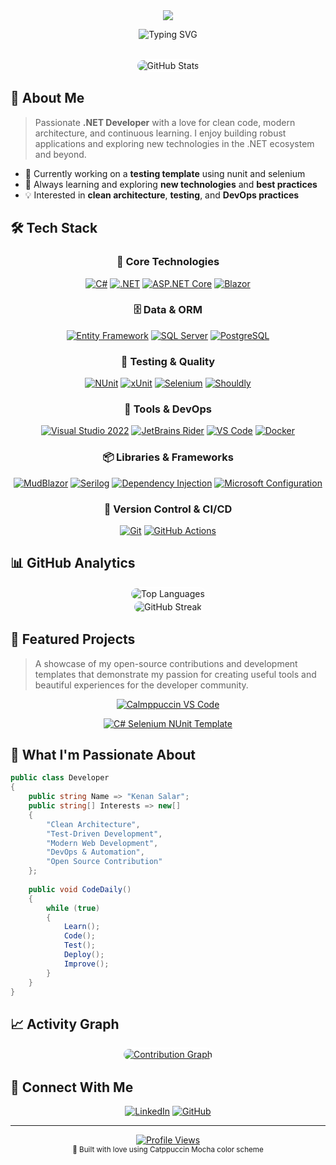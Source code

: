 <div align="center">
  <img src="https://capsule-render.vercel.app/api?type=waving&color=gradient&customColorList=12&height=200&section=header&text=Kenan%20Salar&fontSize=50&fontColor=fff&animation=fadeIn" />
  
  ![Typing SVG](https://readme-typing-svg.demolab.com?font=JetBrains+Mono&weight=600&size=26&duration=2500&pause=1000&color=F38BA8&background=00000000&center=true&vCenter=true&multiline=true&width=800&height=120&lines=.NET+Developer;Building+Modern+Applications;Always+Learning+%26+Growing)
</div>

</br>

<div align="center">
  <img src="https://github-readme-stats.vercel.app/api?username=KenanSalar&show_icons=true&theme=catppuccin_mocha&hide_border=false&border_color=ffffff&bg_color=1e1e2e&title_color=cdd6f4&icon_color=f38ba8&text_color=cdd6f4&ring_color=f9e2af&border_radius=15" alt="GitHub Stats" style="border: 2px solid #ffffff; border-radius: 15px;" />
</div>

## 🚀 About Me

> Passionate **.NET Developer** with a love for clean code, modern architecture, and continuous learning. I enjoy building robust applications and exploring new technologies in the .NET ecosystem and beyond.

- 🔭 Currently working on a **testing template** using nunit and selenium
- 🌱 Always learning and exploring **new technologies** and **best practices**
- 💡 Interested in **clean architecture**, **testing**, and **DevOps practices**

## 🛠️ Tech Stack

<div align="center">

### 🎯 Core Technologies
[![C#](https://img.shields.io/badge/C%23-239120?style=for-the-badge&logo=csharp&logoColor=white)](https://docs.microsoft.com/en-us/dotnet/csharp/)
[![.NET](https://img.shields.io/badge/.NET-512BD4?style=for-the-badge&logo=dotnet&logoColor=white)](https://dotnet.microsoft.com/)
[![ASP.NET Core](https://img.shields.io/badge/ASP.NET_Core-0078D4?style=for-the-badge&logo=dotnet&logoColor=white)](https://docs.microsoft.com/en-us/aspnet/core/)
[![Blazor](https://img.shields.io/badge/Blazor-512BD4?style=for-the-badge&logo=blazor&logoColor=white)](https://dotnet.microsoft.com/apps/aspnet/web-apps/blazor)

### 🗄️ Data & ORM
[![Entity Framework](https://img.shields.io/badge/Entity_Framework-512BD4?style=for-the-badge&logo=microsoft&logoColor=white)](https://docs.microsoft.com/en-us/ef/)
[![SQL Server](https://img.shields.io/badge/SQL_Server-CC2927?style=for-the-badge&logo=microsoftsqlserver&logoColor=white)](https://www.microsoft.com/en-us/sql-server)
[![PostgreSQL](https://img.shields.io/badge/PostgreSQL-336791?style=for-the-badge&logo=postgresql&logoColor=white)](https://www.postgresql.org/)

### 🧪 Testing & Quality
[![NUnit](https://img.shields.io/badge/NUnit-22B2B5?style=for-the-badge&logo=nunit&logoColor=white)](https://nunit.org/)
[![xUnit](https://img.shields.io/badge/xUnit-5A2D91?style=for-the-badge&logo=xunit&logoColor=white)](https://xunit.net/)
[![Selenium](https://img.shields.io/badge/Selenium-43B02A?style=for-the-badge&logo=selenium&logoColor=white)](https://selenium.dev/)
[![Shouldly](https://img.shields.io/badge/Shouldly-FF6600?style=for-the-badge&logoColor=white)](https://docs.shouldly.org/)

### 🔧 Tools & DevOps
[![Visual Studio 2022](https://img.shields.io/badge/Visual_Studio_2022-5C2D91?style=for-the-badge&logo=visualstudio&logoColor=white)](https://visualstudio.microsoft.com/vs/)
[![JetBrains Rider](https://img.shields.io/badge/JetBrains_Rider-000000?style=for-the-badge&logo=rider&logoColor=white)](https://www.jetbrains.com/rider/)
[![VS Code](https://img.shields.io/badge/VS_Code-007ACC?style=for-the-badge&logo=visualstudiocode&logoColor=white)](https://code.visualstudio.com/)
[![Docker](https://img.shields.io/badge/Docker-2496ED?style=for-the-badge&logo=docker&logoColor=white)](https://www.docker.com/)

### 📦 Libraries & Frameworks
[![MudBlazor](https://img.shields.io/badge/MudBlazor-594AE2?style=for-the-badge&logoColor=white)](https://mudblazor.com/)
[![Serilog](https://img.shields.io/badge/Serilog-1E88E5?style=for-the-badge&logoColor=white)](https://serilog.net/)
[![Dependency Injection](https://img.shields.io/badge/Dependency_Injection-512BD4?style=for-the-badge&logoColor=white)](https://docs.microsoft.com/en-us/dotnet/core/extensions/dependency-injection)
[![Microsoft Configuration](https://img.shields.io/badge/MS_Configuration-0078D4?style=for-the-badge&logoColor=white)](https://docs.microsoft.com/en-us/dotnet/core/extensions/configuration)

### 🔄 Version Control & CI/CD
[![Git](https://img.shields.io/badge/Git-F05032?style=for-the-badge&logo=git&logoColor=white)](https://git-scm.com/)
[![GitHub Actions](https://img.shields.io/badge/GitHub_Actions-2088FF?style=for-the-badge&logo=githubactions&logoColor=white)](https://github.com/features/actions)

</div>

## 📊 GitHub Analytics

<div align="center">
  <img src="https://github-readme-stats.vercel.app/api/top-langs/?username=KenanSalar&layout=compact&theme=catppuccin_mocha&hide_border=false&border_color=ffffff&bg_color=1e1e2e&title_color=cdd6f4&text_color=cdd6f4&border_radius=15" alt="Top Languages" style="border: 2px solid #ffffff; border-radius: 15px;" />
</div>

<div align="center">
  <img src="https://github-readme-streak-stats.herokuapp.com/?user=KenanSalar&theme=catppuccin-mocha&hide_border=false&border=ffffff&background=1e1e2e&stroke=cdd6f4&ring=f9e2af&fire=f38ba8&currStreakNum=cdd6f4&sideNums=cdd6f4&currStreakLabel=a6e3a1&sideLabels=a6e3a1&dates=6c7086&border_radius=15" alt="GitHub Streak" style="border: 2px solid #ffffff; border-radius: 15px;" />
</div>

## 🎨 Featured Projects

> A showcase of my open-source contributions and development templates that demonstrate my passion for creating useful tools and beautiful experiences for the developer community.

<div align="center">

[![Calmppuccin VS Code](https://github-readme-stats.vercel.app/api/pin/?username=KenanSalar&repo=calmppuccin-vscode&theme=catppuccin_mocha&hide_border=false&border_color=ffffff&bg_color=1e1e2e&title_color=cdd6f4&text_color=cdd6f4&icon_color=f38ba8&border_radius=15&show_description=true)](https://github.com/KenanSalar/calmppuccin-vscode)

[![C# Selenium NUnit Template](https://github-readme-stats.vercel.app/api/pin/?username=KenanSalar&repo=csharp-selenium-nunit-template&theme=catppuccin_mocha&hide_border=false&border_color=ffffff&bg_color=1e1e2e&title_color=cdd6f4&text_color=cdd6f4&icon_color=f38ba8&border_radius=15&show_description=true)](https://github.com/KenanSalar/csharp-selenium-nunit-template)

</div>

## 🌟 What I'm Passionate About

```csharp
public class Developer
{
    public string Name => "Kenan Salar";
    public string[] Interests => new[]
    {
        "Clean Architecture",
        "Test-Driven Development",
        "Modern Web Development",
        "DevOps & Automation",
        "Open Source Contribution"
    };
    
    public void CodeDaily()
    {
        while (true)
        {
            Learn();
            Code();
            Test();
            Deploy();
            Improve();
        }
    }
}
```

## 📈 Activity Graph

<div align="center">
  <a href="https://github.com/KenanSalar?tab=overview">
    <img src="https://github-readme-activity-graph.vercel.app/graph?username=KenanSalar&bg_color=1e1e2e&color=cdd6f4&line=f38ba8&point=f9e2af&area=true&hide_border=false&border_color=ffffff&radius=15" alt="Contribution Graph" style="border: 2px solid #ffffff; border-radius: 15px;" />
  </a>
</div>

## 🤝 Connect With Me

<div align="center">

[![LinkedIn](https://img.shields.io/badge/LinkedIn-0077B5?style=for-the-badge&logo=linkedin&logoColor=white)](https://www.linkedin.com/in/kenan-salar-9aab5731a/)
[![GitHub](https://img.shields.io/badge/GitHub-100000?style=for-the-badge&logo=github&logoColor=white)](https://github.com/KenanSalar)

</div>

---

<div align="center">
  <a href="https://github.com/KenanSalar?tab=repositories">
    <img src="https://komarev.com/ghpvc/?username=KenanSalar&color=f38ba8&style=for-the-badge&label=PROFILE+VIEWS" alt="Profile Views" />
  </a>
</div>

<div align="center">
  <sub>💖 Built with love using Catppuccin Mocha color scheme</sub>
</div>
